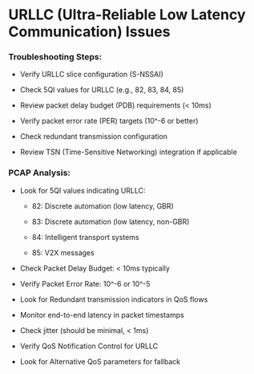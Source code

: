 # URLLC (Ultra-Reliable Low Latency Communication) Issues 

### Troubleshooting Steps: 

- Verify URLLC slice configuration (S-NSSAI) 

- Check 5QI values for URLLC (e.g., 82, 83, 84, 85) 

- Review packet delay budget (PDB) requirements (< 10ms) 

- Verify packet error rate (PER) targets (10^-6 or better) 

- Check redundant transmission configuration 

- Review TSN (Time-Sensitive Networking) integration if applicable 

### PCAP Analysis: 

- Look for 5QI values indicating URLLC: 

    - 82: Discrete automation (low latency, GBR) 

    - 83: Discrete automation (low latency, non-GBR) 

    - 84: Intelligent transport systems 

    - 85: V2X messages 

- Check Packet Delay Budget: < 10ms typically 

- Verify Packet Error Rate: 10^-6 or 10^-5 

- Look for Redundant transmission indicators in QoS flows 

- Monitor end-to-end latency in packet timestamps 

- Check jitter (should be minimal, < 1ms) 

- Verify QoS Notification Control for URLLC 

- Look for Alternative QoS parameters for fallback 